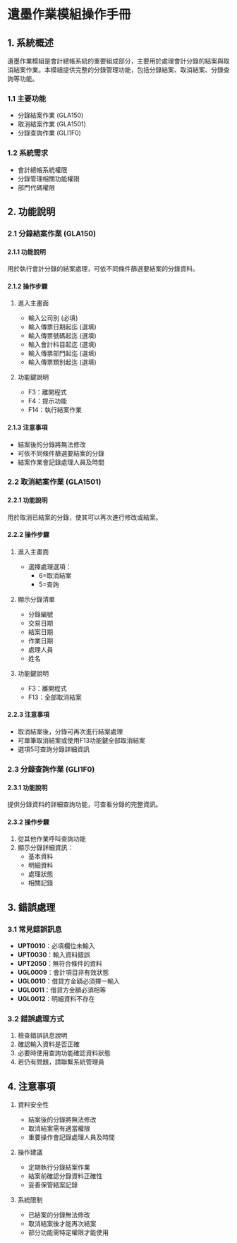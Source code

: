 # 遺墨作業模組操作手冊

## 1. 系統概述

遺墨作業模組是會計總帳系統的重要組成部分，主要用於處理會計分錄的結案與取消結案作業。本模組提供完整的分錄管理功能，包括分錄結案、取消結案、分錄查詢等功能。

### 1.1 主要功能
- 分錄結案作業 (GLA150)
- 取消結案作業 (GLA1501)
- 分錄查詢作業 (GLI1F0)

### 1.2 系統需求
- 會計總帳系統權限
- 分錄管理相關功能權限
- 部門代碼權限

## 2. 功能說明

### 2.1 分錄結案作業 (GLA150)

#### 2.1.1 功能說明
用於執行會計分錄的結案處理，可依不同條件篩選要結案的分錄資料。

#### 2.1.2 操作步驟
1. 進入主畫面
   - 輸入公司別 (必填)
   - 輸入傳票日期起迄 (選填)
   - 輸入傳票號碼起迄 (選填)
   - 輸入會計科目起迄 (選填)
   - 輸入傳票部門起迄 (選填)
   - 輸入傳票類別起迄 (選填)

2. 功能鍵說明
   - F3：離開程式
   - F4：提示功能
   - F14：執行結案作業

#### 2.1.3 注意事項
- 結案後的分錄將無法修改
- 可依不同條件篩選要結案的分錄
- 結案作業會記錄處理人員及時間

### 2.2 取消結案作業 (GLA1501)

#### 2.2.1 功能說明
用於取消已結案的分錄，使其可以再次進行修改或結案。

#### 2.2.2 操作步驟
1. 進入主畫面
   - 選擇處理選項：
     * 6=取消結案
     * 5=查詢

2. 顯示分錄清單
   - 分錄編號
   - 交易日期
   - 結案日期
   - 作業日期
   - 處理人員
   - 姓名

3. 功能鍵說明
   - F3：離開程式
   - F13：全部取消結案

#### 2.2.3 注意事項
- 取消結案後，分錄可再次進行結案處理
- 可單筆取消結案或使用F13功能鍵全部取消結案
- 選項5可查詢分錄詳細資訊

### 2.3 分錄查詢作業 (GLI1F0)

#### 2.3.1 功能說明
提供分錄資料的詳細查詢功能，可查看分錄的完整資訊。

#### 2.3.2 操作步驟
1. 從其他作業呼叫查詢功能
2. 顯示分錄詳細資訊：
   - 基本資料
   - 明細資料
   - 處理狀態
   - 相關記錄

## 3. 錯誤處理

### 3.1 常見錯誤訊息
- **UPT0010**：必填欄位未輸入
- **UPT0030**：輸入資料錯誤
- **UPT2050**：無符合條件的資料
- **UGL0009**：會計項目非有效狀態
- **UGL0010**：借貸方金額必須擇一輸入
- **UGL0011**：借貸方金額必須相等
- **UGL0012**：明細資料不存在

### 3.2 錯誤處理方式
1. 檢查錯誤訊息說明
2. 確認輸入資料是否正確
3. 必要時使用查詢功能確認資料狀態
4. 若仍有問題，請聯繫系統管理員

## 4. 注意事項

1. 資料安全性
   - 結案後的分錄將無法修改
   - 取消結案需有適當權限
   - 重要操作會記錄處理人員及時間

2. 操作建議
   - 定期執行分錄結案作業
   - 結案前確認分錄資料正確性
   - 妥善保管結案記錄

3. 系統限制
   - 已結案的分錄無法修改
   - 取消結案後才能再次結案
   - 部分功能需特定權限才能使用 